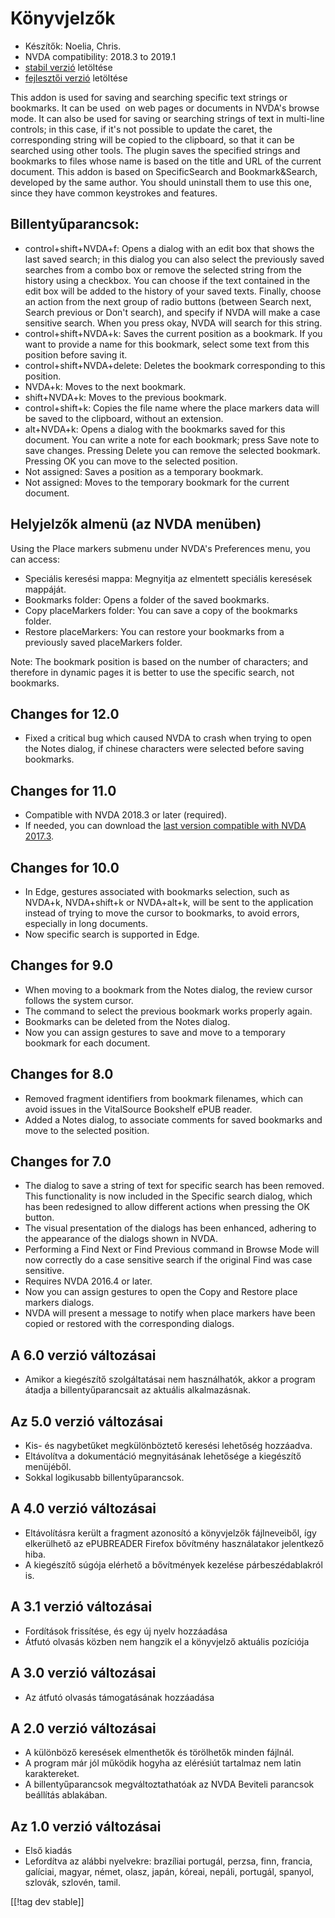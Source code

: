 # Könyvjelzők #

* Készítők: Noelia, Chris.
* NVDA compatibility: 2018.3 to 2019.1
* [stabil verzió][1] letöltése
* [fejlesztői verzió][2] letöltése

This addon is used for saving and searching specific text strings or
bookmarks. It can be used  on web pages or documents in NVDA's browse
mode. It can also be used for saving or searching strings of text in
multi-line controls; in this case, if it's not possible to update the caret,
the corresponding string will be copied to the clipboard, so that it can be
searched using other tools.  The plugin saves the specified strings and
bookmarks to files whose name is based on the title and URL of the current
document.  This addon is based on SpecificSearch and Bookmark&Search,
developed by the same author. You should uninstall them to use this one,
since they have common keystrokes and features.

## Billentyűparancsok: ##

*	control+shift+NVDA+f: Opens a dialog with an edit box that shows the last
  saved search; in this dialog you can also select the previously saved
  searches from a combo box or remove the selected string from the history
  using a checkbox. You can choose if the text contained in the edit box
  will be added to the history of your saved texts. Finally, choose an
  action from the next group of radio buttons (between Search next, Search
  previous or Don't search), and specify if NVDA will make a case sensitive
  search. When you press okay, NVDA will search for this string.
*	control+shift+NVDA+k: Saves the current position as a bookmark. If you
  want to provide a name for this bookmark, select some text from this
  position before saving it.
*	control+shift+NVDA+delete: Deletes the bookmark corresponding to this
  position.
*	NVDA+k: Moves to the next bookmark.
*	shift+NVDA+k: Moves to the previous bookmark.
*	control+shift+k: Copies the file name where the place markers data will be
  saved to the clipboard, without an extension.
*	alt+NVDA+k: Opens a dialog with the bookmarks saved for this document. You
  can write a note for each bookmark; press Save note to save
  changes. Pressing Delete you can remove the selected bookmark. Pressing OK
  you can move to the selected position.
*	Not assigned: Saves a position as a temporary bookmark.
*	Not assigned: Moves to the temporary bookmark for the current document.


## Helyjelzők almenü (az NVDA menüben) ##

Using the Place markers submenu under NVDA's Preferences menu, you can
access:

*	Speciális keresési mappa: Megnyitja az elmentett speciális keresések
  mappáját.
*	Bookmarks folder: Opens a folder of the saved bookmarks.
*	Copy placeMarkers folder: You can save a copy of the bookmarks folder.
*	Restore placeMarkers: You can restore your bookmarks from a previously
  saved placeMarkers folder.

Note: The bookmark position is based on the number of characters; and
therefore in dynamic pages it is better to use the specific search, not
bookmarks.

## Changes for 12.0 ##
*	Fixed a critical bug which caused NVDA to crash when trying to open the
  Notes dialog, if chinese characters were selected before saving bookmarks.

## Changes for 11.0 ##
*	Compatible with NVDA 2018.3 or later (required).
*	If needed, you can download the [last version compatible with NVDA
  2017.3][3].

## Changes for 10.0 ##
*	In Edge, gestures associated with bookmarks selection, such as NVDA+k,
  NVDA+shift+k or NVDA+alt+k, will be sent to the application instead of
  trying to move the cursor to bookmarks, to avoid errors, especially in
  long documents.
*	Now specific search is supported in Edge.

## Changes for 9.0
*	When moving to a bookmark from the Notes dialog, the review cursor follows
  the system cursor.
*	The command to select the previous bookmark works properly again.
*	Bookmarks can be deleted from the Notes dialog.
*	Now you can assign gestures to save and move to a temporary bookmark for
  each document.

## Changes for 8.0 ##
*	Removed fragment identifiers from bookmark filenames, which can avoid
  issues in the VitalSource Bookshelf ePUB reader.
*	Added a Notes dialog, to associate comments for saved bookmarks and move
  to the selected position.

## Changes for 7.0 ##
*	The dialog to save a string of text for specific search has been
  removed. This functionality is now included in the Specific search dialog,
  which has been redesigned to allow different actions when pressing the OK
  button.
*	The visual presentation of the dialogs has been enhanced, adhering to the
  appearance of the dialogs shown in NVDA.
*	Performing a Find Next or Find Previous command in Browse Mode will now
  correctly do a case sensitive search if the original Find was case
  sensitive.
*	Requires NVDA 2016.4 or later.
*	Now you can assign gestures to open the Copy and Restore place markers
  dialogs.
*	NVDA will present a message to notify when place markers have been copied
  or restored with the corresponding dialogs.

## A 6.0 verzió változásai ##
* Amikor a kiegészítő szolgáltatásai nem használhatók, akkor a program
  átadja a billentyűparancsait az aktuális alkalmazásnak.

## Az 5.0 verzió változásai ##
* Kis- és nagybetűket megkülönböztető keresési lehetőség hozzáadva.
* Eltávolítva a dokumentáció megnyitásának lehetősége a kiegészítő
  menüjéből.
* Sokkal logikusabb billentyűparancsok.

## A 4.0 verzió változásai ##
* Eltávolításra került a fragment azonosító a könyvjelzők fájlneveiből, így
  elkerülhető az ePUBREADER Firefox bővítmény használatakor jelentkező hiba.
* A kiegészítő súgója elérhető a bővítmények kezelése párbeszédablakról is.

## A 3.1 verzió változásai ##
* Fordítások frissítése, és egy új nyelv hozzáadása
* Átfutó olvasás közben nem hangzik el a könyvjelző aktuális pozíciója

## A 3.0 verzió változásai ##
* Az átfutó olvasás támogatásának hozzáadása

## A 2.0 verzió változásai ##
* A különböző keresések elmenthetők és törölhetők minden fájlnál.
* A program már jól működik hogyha az elérésiút tartalmaz nem latin
  karaktereket.
* A billentyűparancsok megváltoztathatóak az NVDA Beviteli parancsok
  beállítás ablakában.

## Az 1.0 verzió változásai ##
* Első kiadás
* Lefordítva az alábbi nyelvekre: brazíliai portugál, perzsa, finn, francia,
  galíciai, magyar, német, olasz, japán, kóreai, nepáli, portugál, spanyol,
  szlovák, szlovén, tamil.

[[!tag dev stable]]

[1]: https://addons.nvda-project.org/files/get.php?file=pm

[2]: https://addons.nvda-project.org/files/get.php?file=pm-dev

[3]: https://addons.nvda-project.org/files/get.php?file=pm-o

